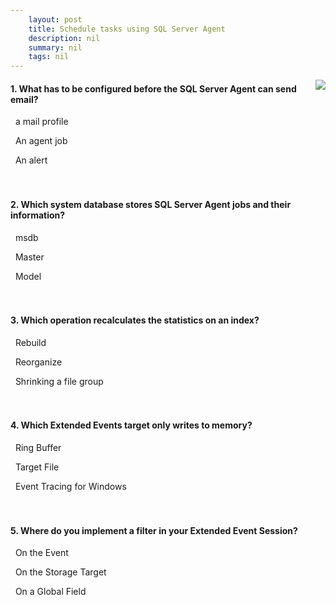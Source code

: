 ```yaml
---
    layout: post
    title: Schedule tasks using SQL Server Agent 
    description: nil
    summary: nil
    tags: nil
---
```



 <a target="_blank" href="https://docs.microsoft.com/en-us/learn/modules/schedule-tasks-using-sql-server-agent/7-knowledge-check/"><i class="fas fa-external-link-alt"></i> </a>
 <img align="right" src="https://docs.microsoft.com/en-us/learn/achievements/schedule-tasks-using-sql-server-agent.svg">
####  1. What has to be configured before the SQL Server Agent can send email?


<i class='fas fa-check-square' style='color: Dodgerblue;'></i> &nbsp;&nbsp;a mail profile

<i class='far fa-square'></i> &nbsp;&nbsp;An agent job

<i class='far fa-square'></i> &nbsp;&nbsp;An alert
<br />
<br />
<br />

####  2. Which system database stores SQL Server Agent jobs and their information?


<i class='fas fa-check-square' style='color: Dodgerblue;'></i> &nbsp;&nbsp;msdb

<i class='far fa-square'></i> &nbsp;&nbsp;Master

<i class='far fa-square'></i> &nbsp;&nbsp;Model
<br />
<br />
<br />

####  3. Which operation recalculates the statistics on an index?


<i class='fas fa-check-square' style='color: Dodgerblue;'></i> &nbsp;&nbsp;Rebuild

<i class='far fa-square'></i> &nbsp;&nbsp;Reorganize

<i class='far fa-square'></i> &nbsp;&nbsp;Shrinking a file group
<br />
<br />
<br />

####  4. Which Extended Events target only writes to memory?


<i class='fas fa-check-square' style='color: Dodgerblue;'></i> &nbsp;&nbsp;Ring Buffer

<i class='far fa-square'></i> &nbsp;&nbsp;Target File

<i class='far fa-square'></i> &nbsp;&nbsp;Event Tracing for Windows
<br />
<br />
<br />

####  5. Where do you implement a filter in your Extended Event Session?


<i class='fas fa-check-square' style='color: Dodgerblue;'></i> &nbsp;&nbsp;On the Event

<i class='far fa-square'></i> &nbsp;&nbsp;On the Storage Target

<i class='far fa-square'></i> &nbsp;&nbsp;On a Global Field
<br />
<br />
<br />
